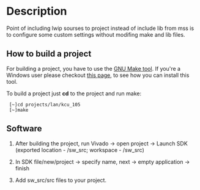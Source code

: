
# Description

Point of including lwip sourses to project instead of include lib from mss is to configure some custom settings without modifing make and lib files.


## How to build a project

For building a project, you have to use the [GNU Make tool](https://www.gnu.org/software/make/). If you're a 
Windows user please checkout [this page](https://wiki.analog.com/resources/fpga/docs/build#windows_environment_setup), to see how you can install this tool.

To build a project just **cd** to the project and run make:
```
 [~]cd projects/lan/kcu_105
 [~]make
```

## Software

1. After building the project, run Vivado -> open project -> Launch SDK (exported location - /sw_src; workspace - /sw_src)

2. In SDK file/new/project -> specify name, next -> empty application -> finish

3. Аdd sw_src/src files to your project.


